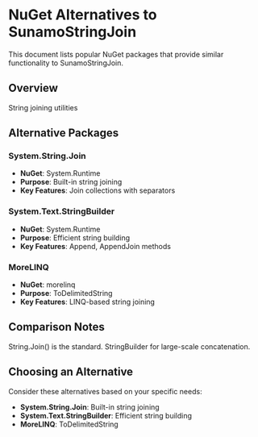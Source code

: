 # NuGet Alternatives to SunamoStringJoin

This document lists popular NuGet packages that provide similar functionality to SunamoStringJoin.

## Overview

String joining utilities

## Alternative Packages

### System.String.Join
- **NuGet**: System.Runtime
- **Purpose**: Built-in string joining
- **Key Features**: Join collections with separators

### System.Text.StringBuilder
- **NuGet**: System.Runtime
- **Purpose**: Efficient string building
- **Key Features**: Append, AppendJoin methods

### MoreLINQ
- **NuGet**: morelinq
- **Purpose**: ToDelimitedString
- **Key Features**: LINQ-based string joining

## Comparison Notes

String.Join() is the standard. StringBuilder for large-scale concatenation.

## Choosing an Alternative

Consider these alternatives based on your specific needs:
- **System.String.Join**: Built-in string joining
- **System.Text.StringBuilder**: Efficient string building
- **MoreLINQ**: ToDelimitedString
